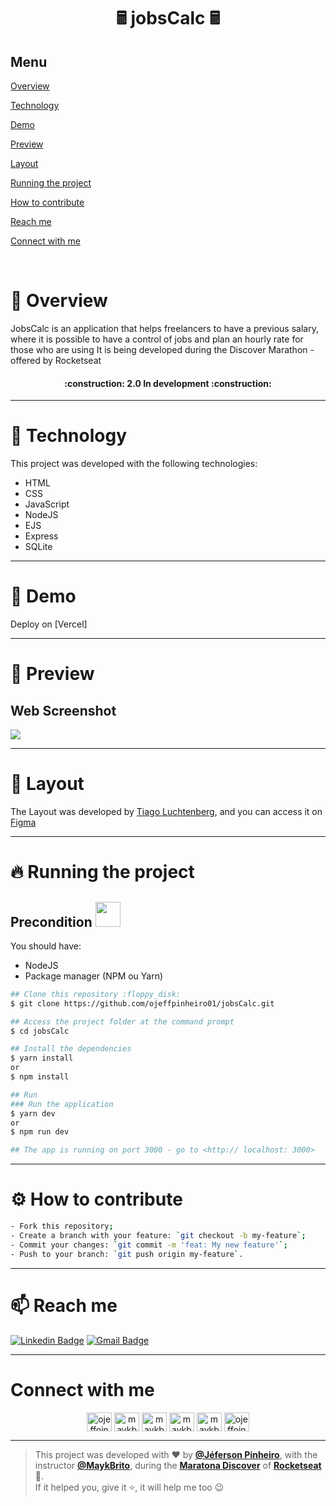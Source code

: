 
<h1 align="center">🖩 jobsCalc 🖩</h1>

## Menu

[Overview](#book-overview)

[Technology](#rocket-technology)

[Demo](#eyes-demo)

[Preview](#eyes-preview)

[Layout](#art-layout)

[Running the project](#fire-running-the-project)

[How to contribute](#gear-how-to-contribute)

[Reach me](#mailbox-reach-me)

[Connect with me](#connect-with-me)

<br>

# :book: Overview
JobsCalc is an application that helps freelancers to have a previous salary, where it is possible to have a control of jobs and plan an hourly rate for those who are using
It is being developed during the Discover Marathon - offered by Rocketseat
<h4 align="center"> :construction: 2.0 In development :construction:</h4>
 
---

# :rocket: Technology
This project was developed with the following technologies:
- HTML
- CSS
- JavaScript
- NodeJS
- EJS
- Express
- SQLite

---

# :eyes: Demo
Deploy on [Vercel]

---

# :eyes: Preview
## Web Screenshot
<div>
  <img src="https://user-images.githubusercontent.com/60162736/113364948-3101a400-932b-11eb-9918-58c17e2ed204.png">
</div>

---

# :art: Layout
The Layout was developed by [Tiago Luchtenberg](https://www.instagram.com/tiagoluchtenberg/), and you can access it on [Figma](https://www.figma.com/file/s4fytPFbDiSkv4GPSfKaLE/Jobs-Planning)

---

# :fire: Running the project 
## Precondition <img src="https://4.bp.blogspot.com/-7eg7Qz3UeWM/UTioF3nxNGI/AAAAAAAAPZk/7H509R6acZU/s1600/gif+aviso.gif" width="40px">
You should have:
- NodeJS
- Package manager (NPM ou Yarn)

```bash
## Clone this repository :floppy_disk:
$ git clone https://github.com/ojeffpinheiro01/jobsCalc.git

## Access the project folder at the command prompt
$ cd jobsCalc

## Install the dependencies
$ yarn install
or
$ npm install

## Run 
### Run the application
$ yarn dev
or 
$ npm run dev

## The app is running on port 3000 - go to <http:// localhost: 3000> 
```
---

# :gear: How to contribute 
```bash
- Fork this repository;
- Create a branch with your feature: `git checkout -b my-feature`;
- Commit your changes: `git commit -m 'feat: My new feature'`;
- Push to your branch: `git push origin my-feature`.
```
---

# :mailbox: Reach me	
[![Linkedin Badge](https://img.shields.io/badge/-JefersonPinheiro-blue?style=flat-square&logo=Linkedin&logoColor=white&link=https://https://www.linkedin.com/in/jeferson-pinheiro/)](https://www.linkedin.com/in/jeferson-pinheiro/)
[![Gmail Badge](https://img.shields.io/badge/-jefersonpinheirodesouza@gmail.com-c14438?style=flat-square&logo=Gmail&logoColor=white&link=mailto:jefersonpinheirodesouza@gmail.com)](mailto:jefersonpinheirodesouza@gmail.com)

---

# Connect with me
<p align="center">
<a href="https://dev.to/ojeffoinheiro" target="blank"><img align="center" src="https://cdn.jsdelivr.net/npm/simple-icons@3.0.1/icons/dev-dot-to.svg" alt="ojeffoinheiro" height="30" width="40" /></a>
<a href="https://codepen.io/ojeffoinheiro" target="blank"><img align="center" src="https://cdn.jsdelivr.net/npm/simple-icons@3.0.1/icons/codepen.svg" alt="maykbrito" height="30" width="40" /></a>
<a href="https://linkedin.com/in/jeferson-pinheiro" target="blank"><img align="center" src="https://cdn.jsdelivr.net/npm/simple-icons@3.0.1/icons/linkedin.svg" alt="maykbrito" height="30" width="40" /></a>
<a href="https://stackoverflow.com/ojeffpinheiro" target="blank"><img align="center" src="https://cdn.jsdelivr.net/npm/simple-icons@3.0.1/icons/stackoverflow.svg" alt="maykbrito" height="30" width="40" /></a>
<a href="https://codesandbox.io/u/ojeffoinheiro" target="blank"><img align="center" src="https://cdn.jsdelivr.net/npm/simple-icons@3.0.1/icons/codesandbox.svg" alt="maykbrito" height="30" width="40" /></a>
<a href="https://app.rocketseat.com.br/me/jeferson-pinheiro-de-souza-1580117763" target="blank"><img align="center" src="https://image.flaticon.com/icons/svg/1356/1356604.svg" alt="ojeffoinheiro" height="30" width="40" /></a>
</p>

---

>This project was developed with ❤️ by **[@Jéferson Pinheiro](https://github.com/ojeffpinheiro01/)**, with the instructor **[@MaykBrito](https://linkedin.com/in/maykbrito)**, during the **[Maratona Discover](https://maratonadiscover.rocketseat.com.br/inscricao/)** of **[Rocketseat](https://www.linkedin.com/school/rocketseat/about/)** 💜. <br> 
   If it helped you, give it ⭐, it will help me too 😉
